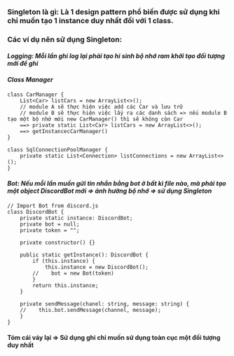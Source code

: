 ### Singleton là gì: Là 1 design pattern phổ biến được sử dụng khi chỉ muốn tạo 1 instance duy nhất đối với 1 class.

### Các ví dụ nên sử dụng Singleton:
#### <i> Logging: Mỗi lần ghi log lại phải tạo hi sinh bộ nhớ ram khởi tạo đối tượng mới để ghi </i>

#### <i> Class Manager </i>
```
class CarManager {
    List<Car> listCars = new ArrayList<>();
    // module A sẽ thực hiện việc add các Car và lưu trữ
    // module B sẽ thực hiện việc lấy ra các danh sách => nếu module B tạo một bộ nhớ mới new CarManager() thì sẽ không còn Car 
    ==> private static List<Car> listCars = new ArrayList<>();
    ==> getInstancecCarManager()
}
```

```
class SqlConnectionPoolManager {
    private static List<Connection> listConnections = new ArrayList<>();
}
```
#### <i> Bot: Nếu mỗi lần muốn gửi tin nhắn bằng bot ở bất kì file nào, mà phải tạo một object DiscordBot mới => ảnh hưởng bộ nhớ => sử dụng Singleton </i>

```
// Import Bot from discord.js
class DiscordBot {
    private static instance: DiscordBot;
    private bot = null;
    private token = "";

    private constructor() {}

    public static getInstance(): DiscordBot {
        if (this.instance) {
            this.instance = new DiscordBot();
        //    bot = new Bot(token)
        }
        return this.instance;
    }

    private sendMessage(chanel: string, message: string) {
    //    this.bot.sendMessage(channel, message);
    }
}
```
#### <b> Tóm cái váy lại => Sử dụng ghi chỉ muốn sử dụng toàn cục một đối tượng duy nhất </b>

